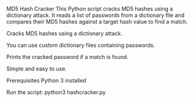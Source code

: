 MD5 Hash Cracker
This Python script cracks MD5 hashes using a dictionary attack. It reads a list of passwords from a dictionary file and compares their MD5 hashes against a target hash value to find a match.


Cracks MD5 hashes using a dictionary attack.

You can use custom dictionary files containing passwords.

Prints the cracked password if a match is found.

Simple and easy to use.

Prerequisites
Python 3 installed

Run the script:
python3 hashcracker.py
